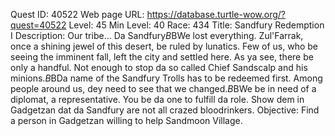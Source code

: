 Quest ID: 40522
Web page URL: https://database.turtle-wow.org/?quest=40522
Level: 45
Min Level: 40
Race: 434
Title: Sandfury Redemption I
Description: Our tribe... Da Sandfury$B$BWe lost everything. Zul'Farrak, once a shining jewel of this desert, be ruled by lunatics. Few of us, who be seeing the imminent fall, left the city and settled here. As ya see, there be only a handful. Not enough to stop da so called Chief Sandscalp and his minions.$B$BDa name of the Sandfury Trolls has to be redeemed first. Among people around us, dey need to see that we changed.$B$BWe be in need of a diplomat, a representative. You be da one to fulfill da role. Show dem in Gadgetzan dat da Sandfury are not all crazed bloodrinkers.
Objective: Find a person in Gadgetzan willing to help Sandmoon Village.
